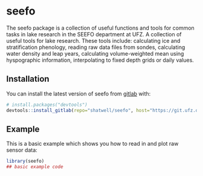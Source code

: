 
# seefo

<!-- badges: start -->
<!-- badges: end -->

The seefo package is a collection of useful functions and tools for common tasks in lake research in the SEEFO department at UFZ.
A collection of useful tools for lake research. These tools include: calculating ice and stratification phenology, reading raw data files from sondes, calculating water density and leap years, calculating volume-weighted mean using hyspographic information, interpolating to fixed depth grids or daily values.

## Installation

You can install the latest version of seefo from [gitlab](https://git.ufz.de/shatwell/seefo) with:

``` r
# install.packages("devtools")
devtools::install_gitlab(repo="shatwell/seefo", host="https://git.ufz.de/")
```

## Example

This is a basic example which shows you how to read in and plot raw sensor data:

``` r
library(seefo)
## basic example code
```

